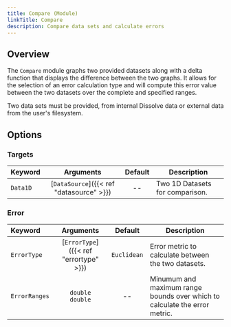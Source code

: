 ```yaml
---
title: Compare (Module)
linkTitle: Compare
description: Compare data sets and calculate errors
---
```


## Overview

The `Compare` module graphs two provided datasets along with a delta function that displays the difference between the two graphs. It allows for the selection of an error calculation type and will compute this error value between the two datasets over the complete and specified ranges.

Two data sets must be provided, from internal Dissolve data or external data from the user's filesystem.

## Options

### Targets

|Keyword|Arguments|Default|Description|
|:------|:--:|:-----:|-----------|
|`Data1D`|[`DataSource`]({{< ref "datasource" >}})|--|Two 1D Datasets for comparison.|

### Error

|Keyword|Arguments|Default|Description|
|:------|:--:|:-----:|-----------|
|`ErrorType`|[`ErrorType`]({{< ref "errortype" >}})|`Euclidean`|Error metric to calculate between the two datasets.|
|`ErrorRanges`|`double`<br/>`double`|--|Minumum and maximum range bounds over which to calculate the error metric.|
